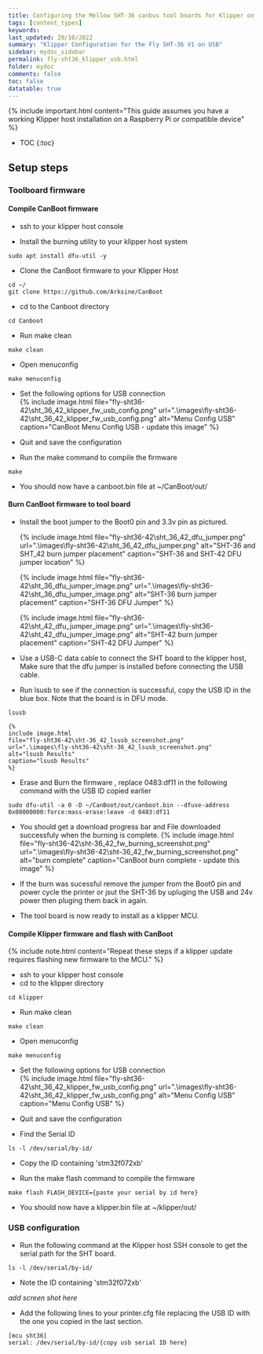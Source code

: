 ```yaml
---
title: Configuring the Mellow SHT-36 canbus tool boards for Klipper on USB
tags: [content_types]
keywords: 
last_updated: 20/10/2022
summary: "Klipper Configuration for the Fly SHT-36 V1 on USB"
sidebar: mydoc_sidebar
permalink: fly-sht36_klipper_usb.html
folder: mydoc
comments: false
toc: false
datatable: true
---
```


{% include important.html content="This guide assumes you have a working Klipper host installation on a Raspberry Pi or compatible device" %}


* TOC
{:toc}

## Setup steps

### Toolboard firmware

#### Compile CanBoot firmware   

- ssh to your klipper host console

- Install the burning utility to your klipper host system
```
sudo apt install dfu-util -y
```

- Clone the CanBoot firmware to your Klipper Host
```
cd ~/
git clone https://github.com/Arksine/CanBoot
```

- cd to the Canboot directory
```
cd Canboot
```
- Run make clean
```
make clean
```
- Open menuconfig
```
make menuconfig
```
- Set the following options for USB connection     
    {% 
    include image.html 
    file="fly-sht36-42\sht_36_42_klipper_fw_usb_config.png"
    url=".\images\fly-sht36-42\sht_36_42_klipper_fw_usb_config.png" 
    alt="Menu Config USB"
    caption="CanBoot Menu Config USB - update this image" 
    %}

- Quit and save the configuration

- Run the make command to compile the firmware
```
make
```
- You should now have a canboot.bin file at ~/CanBoot/out/

#### Burn CanBoot firmware to tool board

- Install the boot jumper to the Boot0 pin and 3.3v pin as pictured. 

    {% 
    include image.html 
    file="fly-sht36-42\sht_36_42_dfu_jumper.png"
    url=".\images\fly-sht36-42\sht_36_42_dfu_jumper.png" 
    alt="SHT-36 and SHT_42 burn jumper placement"
    caption="SHT-36 and SHT-42 DFU jumper location" 
    %}
 

    {% 
    include image.html 
    file="fly-sht36-42\sht_36_dfu_jumper_image.png" 
    url=".\images\fly-sht36-42\sht_36_dfu_jumper_image.png"
    alt="SHT-36 burn jumper placement"
    caption="SHT-36 DFU Jumper" 
    %}

    {% 
    include image.html 
    file="fly-sht36-42\sht_42_dfu_jumper_image.png" 
    url=".\images\fly-sht36-42\sht_42_dfu_jumper_image.png"
    alt="SHT-42 burn jumper placement"
    caption="SHT-42 DFU Jumper" 
    %}


- Use a USB-C data cable to connect the SHT board to the klipper host, Make sure that the dfu jumper is installed before connecting the USB cable.      
- Run lsusb to see if the connection is successful, copy the USB ID in the blue box. Note that the board is in DFU mode. 
```
lsusb
```
    {% 
    include image.html 
    file="fly-sht36-42\sht-36_42_lsusb_screenshot.png" 
    url=".\images\fly-sht36-42\sht-36_42_lsusb_screenshot.png"
    alt="lsusb Results"
    caption="lsusb Results" 
    %}

- Erase and Burn the firmware , replace 0483:df11 in the following command with the USB ID copied earlier
```
sudo dfu-util -a 0 -D ~/CanBoot/out/canboot.bin --dfuse-address 0x08000000:force:mass-erase:leave -d 0483:df11
```

- You should get a download progress bar and File downloaded successfuly when the burning is complete. 
    {% 
    include image.html 
    file="fly-sht36-42\sht-36_42_fw_burning_screenshot.png" 
    url=".\images\fly-sht36-42\sht-36_42_fw_burning_screenshot.png"
    alt="burn complete"
    caption="CanBoot burn complete - update this image" 
    %}

- If the burn was sucessful remove the jumper from the Boot0 pin and power cycle the printer or jsut the SHT-36 by upluging the USB and 24v power then pluging them back in again. 
- The tool board is now ready to install as a klipper MCU. 
 

#### Compile Klipper firmware and flash with CanBoot  
{% include note.html content="Repeat these steps if a klipper update requires flashing new firmware to the MCU." %}

- ssh to your klipper host console
- cd to the klipper directory
```
cd klipper
```
- Run make clean
```
make clean
```
- Open menuconfig
```
make menuconfig
```
- Set the following options for USB connection     
    {% 
    include image.html 
    file="fly-sht36-42\sht_36_42_klipper_fw_usb_config.png"
    url=".\images\fly-sht36-42\sht_36_42_klipper_fw_usb_config.png" 
    alt="Menu Config USB"
    caption="Menu Config USB" 
    %}

- Quit and save the configuration

- Find the Serial ID
```
ls -l /dev/serial/by-id/
```
- Copy the ID containing 'stm32f072xb'

- Run the make flash command to compile the firmware
```
make flash FLASH_DEVICE={paste your serial by id here}
```
- You should now have a klipper.bin file at ~/klipper/out/


### USB configuration
- Run the following command at the Klipper host SSH console to get the serial path for the SHT board.

```
ls -l /dev/serial/by-id/
```
- Note the ID containing 'stm32f072xb'

*add screen shot here*

- Add the following lines to your printer.cfg file replacing the USB ID with the one you copied in the last section. 
```
[mcu sht36]
serial: /dev/serial/by-id/{copy usb serial ID here}
```

